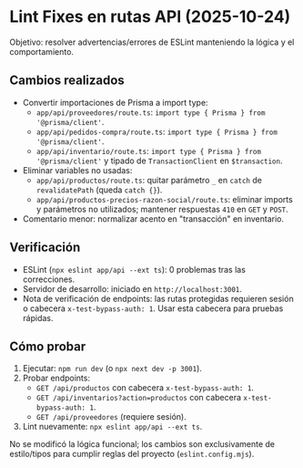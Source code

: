 # Lint Fixes en rutas API (2025-10-24)

Objetivo: resolver advertencias/errores de ESLint manteniendo la lógica y el comportamiento.

## Cambios realizados
- Convertir importaciones de Prisma a import type:
  - `app/api/proveedores/route.ts`: `import type { Prisma } from '@prisma/client'`.
  - `app/api/pedidos-compra/route.ts`: `import type { Prisma } from '@prisma/client'`.
  - `app/api/inventario/route.ts`: `import type { Prisma } from '@prisma/client'` y tipado de `TransactionClient` en `$transaction`.
- Eliminar variables no usadas:
  - `app/api/productos/route.ts`: quitar parámetro `_` en `catch` de `revalidatePath` (queda `catch {}`).
  - `app/api/productos-precios-razon-social/route.ts`: eliminar imports y parámetros no utilizados; mantener respuestas `410` en `GET` y `POST`.
- Comentario menor: normalizar acento en "transacción" en inventario.

## Verificación
- ESLint (`npx eslint app/api --ext ts`): 0 problemas tras las correcciones.
- Servidor de desarrollo: iniciado en `http://localhost:3001`.
- Nota de verificación de endpoints: las rutas protegidas requieren sesión o cabecera `x-test-bypass-auth: 1`. Usar esta cabecera para pruebas rápidas.

## Cómo probar
1. Ejecutar: `npm run dev` (o `npx next dev -p 3001`).
2. Probar endpoints:
   - `GET /api/productos` con cabecera `x-test-bypass-auth: 1`.
   - `GET /api/inventarios?action=productos` con cabecera `x-test-bypass-auth: 1`.
   - `GET /api/proveedores` (requiere sesión).
3. Lint nuevamente: `npx eslint app/api --ext ts`.

No se modificó la lógica funcional; los cambios son exclusivamente de estilo/tipos para cumplir reglas del proyecto (`eslint.config.mjs`).